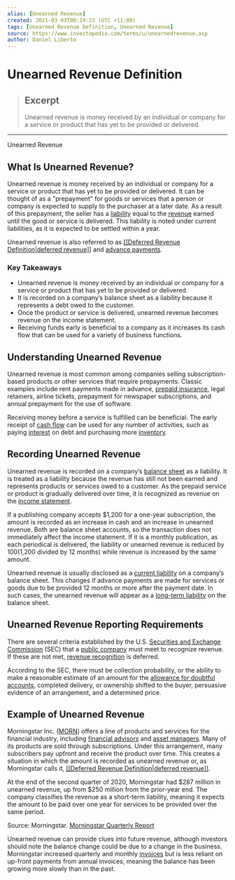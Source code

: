 ```yaml
---
alias: [Unearned Revenue]
created: 2021-03-03T00:19:23 (UTC +11:00)
tags: [Unearned Revenue Definition, Unearned Revenue]
source: https://www.investopedia.com/terms/u/unearnedrevenue.asp
author: Daniel Liberto
---
```


# Unearned Revenue Definition

> ## Excerpt
> Unearned revenue is money received by an individual or company for a service or product that has yet to be provided or delivered.

---

Unearned Revenue
## What Is Unearned Revenue?

Unearned revenue is money received by an individual or company for a service or product that has yet to be provided or delivered. It can be thought of as a "prepayment" for goods or services that a person or company is expected to supply to the purchaser at a later date. As a result of this prepayment, the seller has a [liability](https://www.investopedia.com/terms/l/liability.asp) equal to the [revenue](https://www.investopedia.com/terms/r/revenue.asp) earned until the good or service is delivered. This liability is noted under current liabilities, as it is expected to be settled within a year.

Unearned revenue is also referred to as [[[Deferred Revenue Definition|deferred revenue]]](https://www.investopedia.com/terms/d/deferredrevenue.asp) and [advance payments](https://www.investopedia.com/terms/a/advance-payment.asp).

### Key Takeaways

-   Unearned revenue is money received by an individual or company for a service or product that has yet to be provided or delivered.
-   It is recorded on a company’s balance sheet as a liability because it represents a debt owed to the customer.
-   Once the product or service is delivered, unearned revenue becomes revenue on the income statement.
-   Receiving funds early is beneficial to a company as it increases its cash flow that can be used for a variety of business functions.

## Understanding Unearned Revenue

Unearned revenue is most common among companies selling subscription-based products or other services that require prepayments. Classic examples include rent payments made in advance, [prepaid insurance](https://www.investopedia.com/terms/p/prepaid-insurance.asp), legal retainers, airline tickets, prepayment for newspaper subscriptions, and annual prepayment for the use of software.

Receiving money before a service is fulfilled can be beneficial. The early receipt of [cash flow](https://www.investopedia.com/terms/c/cashflow.asp) can be used for any number of activities, such as paying [interest](https://www.investopedia.com/terms/i/interestexpense.asp) on debt and purchasing more [inventory](https://www.investopedia.com/terms/i/inventory.asp). 

## Recording Unearned Revenue

Unearned revenue is recorded on a company’s [balance sheet](https://www.investopedia.com/terms/b/balancesheet.asp) as a liability. It is treated as a liability because the revenue has still not been earned and represents products or services owed to a customer. As the prepaid service or product is gradually delivered over time, it is recognized as revenue on the [income statement](https://www.investopedia.com/terms/i/incomestatement.asp). 

If a publishing company accepts $1,200 for a one-year subscription, the amount is recorded as an increase in cash and an increase in unearned revenue. Both are balance sheet accounts, so the transaction does not immediately affect the income statement. If it is a monthly publication, as each periodical is delivered, the liability or unearned revenue is reduced by $100 ($1,200 divided by 12 months) while revenue is increased by the same amount.

Unearned revenue is usually disclosed as a [current liability](https://www.investopedia.com/terms/c/currentliabilities.asp) on a company’s balance sheet. This changes if advance payments are made for services or goods due to be provided 12 months or more after the payment date. In such cases, the unearned revenue will appear as a [long-term liability](https://www.investopedia.com/terms/l/longtermliabilities.asp) on the balance sheet.

## Unearned Revenue Reporting Requirements

There are several criteria established by the U.S. [Securities and Exchange Commission](https://www.investopedia.com/terms/s/sec.asp) (SEC) that a [public company](https://www.investopedia.com/terms/p/publiccompany.asp) must meet to recognize revenue. If these are not met, [revenue recognition](https://www.investopedia.com/terms/r/revenuerecognition.asp) is deferred.

According to the SEC, there must be collection probability, or the ability to make a reasonable estimate of an amount for the [allowance for doubtful accounts](https://www.investopedia.com/terms/a/allowancefordoubtfulaccounts.asp), completed delivery, or ownership shifted to the buyer, persuasive evidence of an arrangement, and a determined price.

## Example of Unearned Revenue

Morningstar Inc. ([MORN](https://www.investopedia.com/markets/quote?tvwidgetsymbol=morn)) offers a line of products and services for the financial industry, including [financial advisors](https://www.investopedia.com/terms/f/financial-advisor.asp) and [asset managers](https://www.investopedia.com/terms/a/assetmanagement.asp). Many of its products are sold through subscriptions. Under this arrangement, many subscribers pay upfront and receive the product over time. This creates a situation in which the amount is recorded as unearned revenue or, as Morningstar calls it, [[[Deferred Revenue Definition|deferred revenue]]](https://www.investopedia.com/terms/d/deferredrevenue.asp).

At the end of the second quarter of 2020, Morningstar had $287 million in unearned revenue, up from $250 million from the prior-year end. The company classifies the revenue as a short-term liability, meaning it expects the amount to be paid over one year for services to be provided over the same period.

Source: Morningstar.  [Morningstar Quarterly Report](http://d18rn0p25nwr6d.cloudfront.net/CIK-0001289419/b2ae364a-b1de-4c6c-b528-71f083d3922d.pdf)

Unearned revenue can provide clues into future revenue, although investors should note the balance change could be due to a change in the business. Morningstar increased quarterly and monthly [invoices](https://www.investopedia.com/terms/i/invoice.asp) but is less reliant on up-front payments from annual invoices, meaning the balance has been growing more slowly than in the past.
